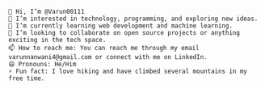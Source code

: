     👋 Hi, I’m @Varun00111
    👀 I’m interested in technology, programming, and exploring new ideas.
    🌱 I’m currently learning web development and machine learning.
    💞️ I’m looking to collaborate on open source projects or anything exciting in the tech space.
    📫 How to reach me: You can reach me through my email varunnanwani4@gmail.com or connect with me on LinkedIn.
    😄 Pronouns: He/Him
    ⚡ Fun fact: I love hiking and have climbed several mountains in my free time.

